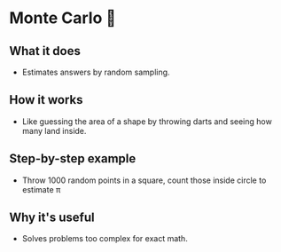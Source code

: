 # Monte Carlo 🎲

## What it does
- Estimates answers by random sampling.

## How it works
- Like guessing the area of a shape by throwing darts and seeing how many land inside.

## Step-by-step example
- Throw 1000 random points in a square, count those inside circle to estimate π

## Why it's useful
- Solves problems too complex for exact math.

